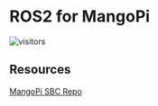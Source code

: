 # ROS2 for MangoPi
![visitors](https://visitor-badge.glitch.me/badge?page_id=polyhobbyist.mangopi&left_color=green&right_color=red)





## Resources

[MangoPi SBC Repo](https://github.com/mangopi-sbc)


